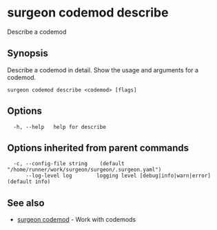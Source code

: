 # surgeon codemod describe

Describe a codemod

## Synopsis

Describe a codemod in detail.
Show the usage and arguments for a codemod.

```
surgeon codemod describe <codemod> [flags]
```

## Options

```
  -h, --help   help for describe
```

## Options inherited from parent commands

```
  -c, --config-file string    (default "/home/runner/work/surgeon/surgeon/.surgeon.yaml")
      --log-level log        logging level [debug|info|warn|error] (default info)
```

## See also

* [surgeon codemod](surgeon_codemod.md)	 - Work with codemods

